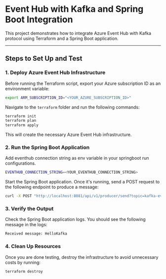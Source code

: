 # Event Hub with Kafka and Spring Boot Integration

This project demonstrates how to integrate Azure Event Hub with Kafka protocol using Terraform and a Spring Boot application.

---

## Steps to Set Up and Test

### 1. Deploy Azure Event Hub Infrastructure

Before running the Terraform script, export your Azure subscription ID as an environment variable:

```bash
export ARM_SUBSCRIPTION_ID="<YOUR_AZURE_SUBSCRIPTION_ID>"
```

Navigate to the `terraform` folder and run the following commands:

```bash
terraform init
terraform plan
terraform apply
```
This will create the necessary Azure Event Hub infrastructure.

### 2. Run the Spring Boot Application

Add eventhub connection string as env variable in your springboot run configurations.
```bash
EVENTHUB_CONNECTION_STRING=<YOUR_EVENTHUB_CONNECTION_STRING>
````

Start the Spring Boot application. Once it's running, send a POST request to the following endpoint to produce a message:
```bash
curl -X POST "http://localhost:8081/api/v1/producer/send?topic=kafka-eventhub&message=HelloKafka"
```

### 3. Verify the Output
Check the Spring Boot application logs. You should see the following message in the logs:
```bash
Received message: HelloKafka
```

### 4. Clean Up Resources
Once you are done testing, destroy the infrastructure to avoid unnecessary costs by running:
```bash
terraform destroy
```